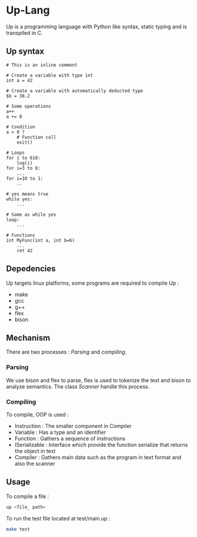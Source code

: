 # Up-Lang

Up is a programming language with Python like syntax, static typing and is transpiled in C.

## Up syntax

```
# This is an inline comment

# Create a variable with type int
int a = 42

# Create a variable with automatically deducted type
$b = 38.2

# Some operations
a++
a += 8

# Condition
a > 0 ?
    # Function call
    exit()

# Loops
for i to 618:
    log(i)
for i=3 to 8:
    ...
for i=10 to 1:
    ..

# yes means true
while yes:
    ...

# Same as while yes
loop:
    ...

# Functions
int MyFunc(int a, int b=6)
    ...
    ret 42
```

## Depedencies

Up targets linux platforms, some programs are required to compile Up :

- make
- gcc
- g++
- flex
- bison

## Mechanism

There are two processes : *Parsing* and *compiling*.

### Parsing

We use bison and flex to parse, flex is used to tokenize the text and
bison to analyze semantics. The class *Scanner* handle this process.

### Compiling

To compile, OOP is used :
- Instruction : The smaller component in Compiler
- Variable : Has a type and an identifier
- Function : Gathers a sequence of instructions
- ISerializable : Interface which provide the function serialize that returns the object in text
- Compiler : Gathers main data such as the program in text format and also the scanner

## Usage

To compile a file :

```sh
up <file_ path>
```

To run the test file located at test/main.up :

```sh
make test
```
